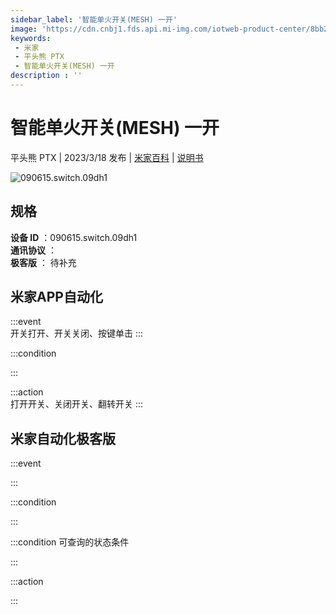 ```yaml
---
sidebar_label: '智能单火开关(MESH) 一开'
image: 'https://cdn.cnbj1.fds.api.mi-img.com/iotweb-product-center/8bb2a4b282c282d8bfd542fb6dcefdf0_1675309958121.png?GalaxyAccessKeyId=AKVGLQWBOVIRQ3XLEW&Expires=9223372036854775807&Signature=jdxqQ1ARPUCYQxKLktPJkM3SMd4='
keywords: 
 - 米家
 - 平头熊 PTX
 - 智能单火开关(MESH) 一开
description : ''
---
```

# 智能单火开关(MESH) 一开

平头熊 PTX | 2023/3/18 发布 | [米家百科](https://home.mi.com/webapp/content/baike/product/index.html?model=090615.switch.09dh1) | [说明书](https://home.mi.com/views/introduction.html?model=090615.switch.09dh1&region=cn)

![090615.switch.09dh1](https://cdn.cnbj1.fds.api.mi-img.com/iotweb-product-center/8bb2a4b282c282d8bfd542fb6dcefdf0_1675309958121.png?GalaxyAccessKeyId=AKVGLQWBOVIRQ3XLEW&Expires=9223372036854775807&Signature=jdxqQ1ARPUCYQxKLktPJkM3SMd4=)

## 规格  
> 
**设备 ID** ：090615.switch.09dh1  
**通讯协议** ：  
**极客版**  ： 待补充 


## 米家APP自动化  

:::event  
开关打开、开关关闭、按键单击
:::

:::condition  

:::

:::action   
打开开关、关闭开关、翻转开关
:::

## 米家自动化极客版  

:::event  

:::

:::condition  

:::

:::condition 可查询的状态条件  

:::

:::action  

:::

        
